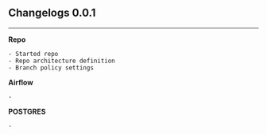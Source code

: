 ## Changelogs 0.0.1
---


**Repo**
```
- Started repo
- Repo architecture definition
- Branch policy settings
```


**Airflow**
```
-
```




**POSTGRES**
```
-
```